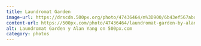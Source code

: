 ```yaml
---
title: Laundromat Garden
image-url: https://drscdn.500px.org/photo/47436464/m%3D900/6b43ef567abddc5af75584a7e23e1161
content-url: https://500px.com/photo/47436464/laundromat-garden-by-alan-yang
alt: Laundromat Garden y Alan Yang on 500px.com
category: photos
---
```

